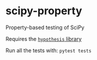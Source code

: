 # scipy-property
Property-based testing of SciPy

Requires the [`hypothesis` library](https://github.com/HypothesisWorks/hypothesis)

Run all the tests with: `pytest tests`
